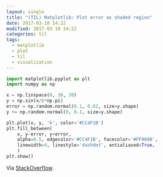 ```yaml
---
layout: single
title: "(TIL) Matplotlib: Plot error as shaded region"
date: 2017-03-10 14:22
modified: 2017-03-10 14:22
categories: til
tags:
  - matplotlib
  - plot
  - til
  - visualization
---
```


```python
import matplotlib.pyplot as plt
import numpy as np

x = np.linspace(0, 30, 30)
y = np.sin(x/6*np.pi)
error = np.random.normal(0.1, 0.02, size=y.shape)
y += np.random.normal(0, 0.1, size=y.shape)

plt.plot(x, y, 'k', color='#CC4F1B')
plt.fill_between(
    x, y-error, y+error,
    alpha=0.5, edgecolor='#CC4F1B', facecolor='#FF9848',
    linewidth=4, linestyle='dashdot', antialiased=True,
    )
plt.show()
```

Via [StackOverflow](http://stackoverflow.com/a/12958534/1257318).
